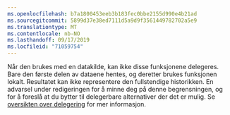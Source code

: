 ```yaml
---
ms.openlocfilehash: b7a1800453eeb3b183fec0bbe2155d990e4b21ad
ms.sourcegitcommit: 5899d37e38ed7111d5a9d9f3561449782702a5e9
ms.translationtype: MT
ms.contentlocale: nb-NO
ms.lasthandoff: 09/17/2019
ms.locfileid: "71059754"
---
```


Når den brukes med en datakilde, kan ikke disse funksjonene delegeres. Bare den første delen av dataene hentes, og deretter brukes funksjonen lokalt.  Resultatet kan ikke representere den fullstendige historikken.  En advarsel under redigeringen for å minne deg på denne begrensningen, og for å foreslå at du bytter til delegerbare alternativer der det er mulig. Se [oversikten over delegering](../maker/canvas-apps/delegation-overview.md) for mer informasjon.

